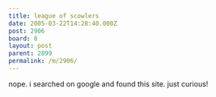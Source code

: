 ```yaml
---
title: league of scowlers
date: 2005-03-22T14:28:40.000Z
post: 2906
board: 8
layout: post
parent: 2899
permalink: /m/2906/
---
```

nope. i searched on google and found this site.
just curious!
